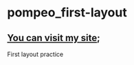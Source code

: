 # pompeo_first-layout

## [You can visit my site](https://darvenommm.github.io/pompeo_first-layout/);

First layout practice
